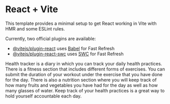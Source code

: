 # React + Vite

This template provides a minimal setup to get React working in Vite with HMR and some ESLint rules.

Currently, two official plugins are available:

- [@vitejs/plugin-react](https://github.com/vitejs/vite-plugin-react/blob/main/packages/plugin-react/README.md) uses [Babel](https://babeljs.io/) for Fast Refresh
- [@vitejs/plugin-react-swc](https://github.com/vitejs/vite-plugin-react-swc) uses [SWC](https://swc.rs/) for Fast Refresh

Health tracker is a diary in which you can track your daily health practices. There is a fitness section that includes different forms of exercises. You can submit the duration of your workout under the exercise that you have done for the day. There is also a nutrition section where you will keep track of how many fruits and vegetables you have had for the day as well as how many glasses of water. Keep track of your health practices is a great way to hold yourself accountable each day.
